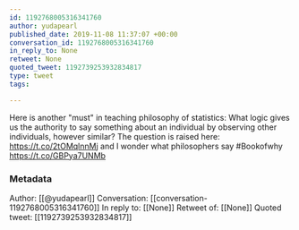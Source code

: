 ```yaml
---
id: 1192768005316341760
author: yudapearl
published_date: 2019-11-08 11:37:07 +00:00
conversation_id: 1192768005316341760
in_reply_to: None
retweet: None
quoted_tweet: 1192739253932834817
type: tweet
tags:

---
```


Here is another "must" in teaching philosophy of statistics: What logic gives us the authority to say something about an individual by observing other individuals, however similar? The question is raised here: https://t.co/2tOMqlnnMj and I wonder what philosophers say #Bookofwhy https://t.co/GBPya7UNMb

### Metadata

Author: [[@yudapearl]]
Conversation: [[conversation-1192768005316341760]]
In reply to: [[None]]
Retweet of: [[None]]
Quoted tweet: [[1192739253932834817]]
